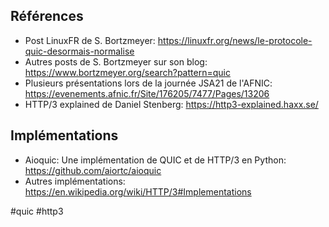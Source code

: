 ## Références
- Post LinuxFR de S. Bortzmeyer: https://linuxfr.org/news/le-protocole-quic-desormais-normalise
- Autres posts de S. Bortzmeyer sur son blog: https://www.bortzmeyer.org/search?pattern=quic
- Plusieurs présentations lors de la journée JSA21 de l'AFNIC: https://evenements.afnic.fr/Site/176205/7477/Pages/13206
- HTTP/3 explained de Daniel Stenberg: https://http3-explained.haxx.se/

## Implémentations
- Aioquic: Une implémentation de QUIC et de HTTP/3 en Python: <https://github.com/aiortc/aioquic>
- Autres implémentations: https://en.wikipedia.org/wiki/HTTP/3#Implementations

#quic #http3
